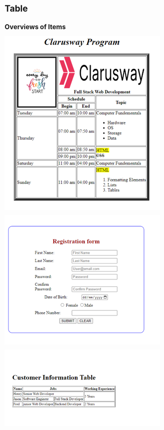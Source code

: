 # Table
## Overviews of Items

 ![Overview](Program.png)

![Overview](Registration-Form.png)

![Overview](Information-Table.png)
